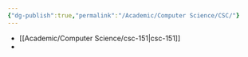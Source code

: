 ```yaml
---
{"dg-publish":true,"permalink":"/Academic/Computer Science/CSC/"}
---
```


- [[Academic/Computer Science/csc-151\|csc-151]]
- 
